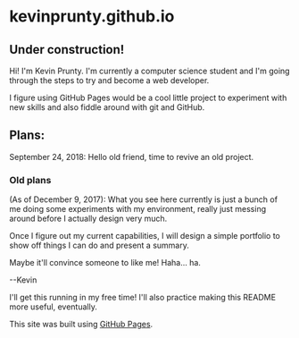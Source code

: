 # kevinprunty.github.io

## Under construction!

Hi! I'm Kevin Prunty. I'm currently a computer science student and I'm 
going through the steps to try and become a web developer. 

I figure using GitHub Pages would be a cool little project to experiment 
with new skills and also fiddle around with git and GitHub. 

## Plans:

September 24, 2018: 
Hello old friend, time to revive an old project.

### Old plans
(As of December 9, 2017): What you see here currently is just a bunch of me doing some experiments with my environment, really just messing around before I actually design very much. 

Once I figure out my current capabilities, I will design a simple portfolio to show off things I can do and present a summary. 

Maybe it'll convince someone to like me! Haha... ha.

--Kevin

I'll get this running in my free time! I'll also practice making this README more useful, eventually.

This site was built using [GitHub Pages](https://pages.github.com/).
